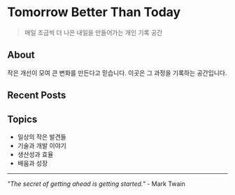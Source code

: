 # Tomorrow Better Than Today

> 매일 조금씩 더 나은 내일을 만들어가는 개인 기록 공간

## About

작은 개선이 모여 큰 변화를 만든다고 믿습니다.
이곳은 그 과정을 기록하는 공간입니다.

## Recent Posts

<!-- 
- [Welcome to Tomorrow Better Than Today](https://[username].github.io/tomorrow-better-than-today/posts/2025-01-26-welcome/) -->

## Topics

- 일상의 작은 발견들
- 기술과 개발 이야기
- 생산성과 효율
- 배움과 성장

---

*"The secret of getting ahead is getting started."* - Mark Twain